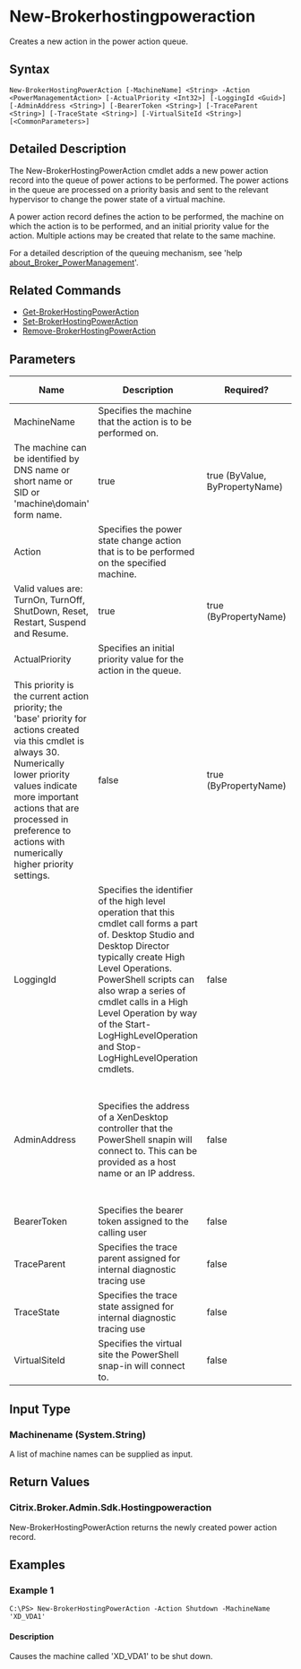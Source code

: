 ﻿
# New-Brokerhostingpoweraction
Creates a new action in the power action queue.
## Syntax

```
New-BrokerHostingPowerAction [-MachineName] <String> -Action <PowerManagementAction> [-ActualPriority <Int32>] [-LoggingId <Guid>] [-AdminAddress <String>] [-BearerToken <String>] [-TraceParent <String>] [-TraceState <String>] [-VirtualSiteId <String>] [<CommonParameters>]
```

## Detailed Description
The New-BrokerHostingPowerAction cmdlet adds a new power action record into the queue of power actions to be performed. The power actions in the queue are processed on a priority basis and sent to the relevant hypervisor to change the power state of a virtual machine.

A power action record defines the action to be performed, the machine on which the action is to be performed, and an initial priority value for the action. Multiple actions may be created that relate to the same machine.

For a detailed description of the queuing mechanism, see 'help [about\_Broker\_PowerManagement](../about_Broker_PowerManagement/)'.


## Related Commands

* [Get-BrokerHostingPowerAction](../Get-BrokerHostingPowerAction/)
* [Set-BrokerHostingPowerAction](../Set-BrokerHostingPowerAction/)
* [Remove-BrokerHostingPowerAction](../Remove-BrokerHostingPowerAction/)
## Parameters
| Name   | Description | Required? | Pipeline Input | Default Value |
| --- | --- | --- | --- | --- |
| MachineName | Specifies the machine that the action is to be performed on.  
The machine can be identified by DNS name or short name or SID or 'machine\\domain' form name. | true | true (ByValue, ByPropertyName) |  |
| Action | Specifies the power state change action that is to be performed on the specified machine.  
Valid values are: TurnOn, TurnOff, ShutDown, Reset, Restart, Suspend and Resume. | true | true (ByPropertyName) |  |
| ActualPriority | Specifies an initial priority value for the action in the queue.  
This priority is the current action priority; the 'base' priority for actions created via this cmdlet is always 30. Numerically lower priority values indicate more important actions that are processed in preference to actions with numerically higher priority settings. | false | true (ByPropertyName) | 30 |
| LoggingId | Specifies the identifier of the high level operation that this cmdlet call forms a part of. Desktop Studio and Desktop Director typically create High Level Operations. PowerShell scripts can also wrap a series of cmdlet calls in a High Level Operation by way of the Start-LogHighLevelOperation and Stop-LogHighLevelOperation cmdlets. | false | false |  |
| AdminAddress | Specifies the address of a XenDesktop controller that the PowerShell snapin will connect to. This can be provided as a host name or an IP address. | false | false | Localhost. Once a value is provided by any cmdlet, this value will become the default. |
| BearerToken | Specifies the bearer token assigned to the calling user | false | false |  |
| TraceParent | Specifies the trace parent assigned for internal diagnostic tracing use | false | false |  |
| TraceState | Specifies the trace state assigned for internal diagnostic tracing use | false | false |  |
| VirtualSiteId | Specifies the virtual site the PowerShell snap-in will connect to. | false | false |  |

## Input Type

### Machinename (System.String)
A list of machine names can be supplied as input.
## Return Values

### Citrix.Broker.Admin.Sdk.Hostingpoweraction
New-BrokerHostingPowerAction returns the newly created power action record.
## Examples

### Example 1

```
C:\PS> New-BrokerHostingPowerAction -Action Shutdown -MachineName 'XD_VDA1'
```

#### Description
Causes the machine called 'XD\_VDA1' to be shut down.
